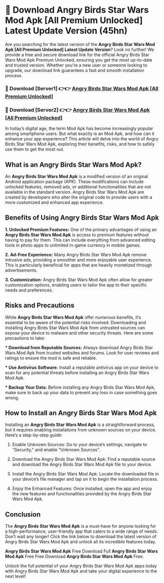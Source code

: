 # 🤖 Download Angry Birds Star Wars Mod Apk [All Premium Unlocked] Latest Update Version (45hn)

Are you searching for the latest version of the <strong>Angry Birds Star Wars Mod Apk [All Premium Unlocked] Latest Update Version</strong>? Look no further! We provide a free and secure download link for the official Angry Birds Star Wars Mod Apk Premium Unlocked, ensuring you get the most up-to-date and trusted version. Whether you're a new user or someone looking to upgrade, our download link guarantees a fast and smooth installation process.


<h3>📌 Download [Server1] 👉👉 <a href="https://hapymods.com?title=Angry+Birds+Star+Wars+Mod+Apk&ref=3B1">Angry Birds Star Wars Mod Apk [All Premium Unlocked]</a></h3>

<h3>📌 Download [Server2] 👉👉 <a href="https://hapymods.com?title=Angry+Birds+Star+Wars+Mod+Apk&ref=3B1">Angry Birds Star Wars Mod Apk [All Premium Unlocked]</a></h3>


In today’s digital age, the term Mod Apk has become increasingly popular among smartphone users. But what exactly is an Mod Apk, and how can it enhance your app experience? This article will delve into the world of Angry Birds Star Wars Mod Apk, exploring their benefits, risks, and how to safely use them to get the most out.


<h2>What is an Angry Birds Star Wars Mod Apk?</h2>

An <strong>Angry Birds Star Wars Mod Apk</strong> is a modified version of an original Android application package (APK). These modifications can include unlocked features, removed ads, or additional functionalities that are not available in the standard version. Angry Birds Star Wars Mod Apk are created by developers who alter the original code to provide users with a more customized and enhanced app experience.


<h2>Benefits of Using Angry Birds Star Wars Mod Apk</h2>

<strong> 1. Unlocked Premium Features:</strong> One of the primary advantages of using an <strong>Angry Birds Star Wars Mod Apk</strong> is access to premium features without having to pay for them. This can include everything from advanced editing tools in photo apps to unlimited in-game currency in mobile games.

<strong> 2. Ad-Free Experience:</strong> Many Angry Birds Star Wars Mod Apk remove intrusive ads, providing a smoother and more enjoyable user experience. This is particularly beneficial for apps that are heavily monetized through advertisements.

<strong> 3. Customization:</strong> Angry Birds Star Wars Mod Apk often allow for greater customization options, enabling users to tailor the app to their specific needs and preferences.


<h2>Risks and Precautions</h2>

While <strong>Angry Birds Star Wars Mod Apk</strong> offer numerous benefits, it’s essential to be aware of the potential risks involved. Downloading and installing Angry Birds Star Wars Mod Apk from untrusted sources can expose your device to malware and other security threats. Here are some precautions to take:

<strong> * Download from Reputable Sources:</strong> Always download Angry Birds Star Wars Mod Apk from trusted websites and forums. Look for user reviews and ratings to ensure the mod is safe and reliable.

<strong> * Use Antivirus Software:</strong> Install a reputable antivirus app on your device to scan for any potential threats before installing an Angry Birds Star Wars Mod Apk.

<strong> * Backup Your Data:</strong> Before installing any Angry Birds Star Wars Mod Apk, make sure to back up your data to prevent any loss in case something goes wrong.


<h2>How to Install an Angry Birds Star Wars Mod Apk</h2>

Installing an <strong>Angry Birds Star Wars Mod Apk</strong> is a straightforward process, but it requires enabling installations from unknown sources on your device. Here’s a step-by-step guide:

 1. Enable Unknown Sources: Go to your device’s settings, navigate to "Security," and enable "Unknown Sources".

 2. Download the Angry Birds Star Wars Mod Apk: Find a reputable source and download the Angry Birds Star Wars Mod Apk file to your device.

 3. Install the Angry Birds Star Wars Mod Apk: Locate the downloaded file in your device’s file manager and tap on it to begin the installation process.

 4. Enjoy the Enhanced Features: Once installed, open the app and enjoy the new features and functionalities provided by the Angry Birds Star Wars Mod Apk.


<h2><strong>Conclusion</strong></h2>

The <strong>Angry Birds Star Wars Mod Apk</strong> is a must-have for anyone looking for a high-performance, user-friendly app that caters to a wide range of needs. Don’t wait any longer! Click the link below to download the latest version of Angry Birds Star Wars Mod Apk and unlock all its incredible features today.

<strong>Angry Birds Star Wars Mod Apk</strong> Free Download Full <strong>Angry Birds Star Wars Mod Apk</strong> Free Free Download <strong>Angry Birds Star Wars Mod Apk</strong> Free.

Unlock the full potential of your Angry Birds Star Wars Mod Apk apps today with Angry Birds Star Wars Mod Apk and take your digital experience to the next level!